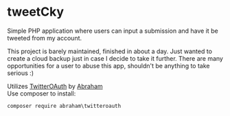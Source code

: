 # tweetCky
Simple PHP application where users can input a submission and have it be tweeted from my account.

This project is barely maintained, finished in about a day. Just wanted to create a cloud backup just in case I decide to take it further.
There are many opportunities for a user to abuse this app, shouldn't be anything to take serious :)

Utilizes [TwitterOAuth](https://github.com/abraham/twitteroauth-com) by [Abraham](https://github.com/abraham)<br>
Use composer to install:
```
composer require abraham\twitteroauth
```
